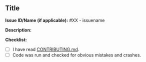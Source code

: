 ## Title

**Issue ID/Name (if applicable):** #XX - issuename

**Description:**

**Checklist:**
- [ ] I have read [CONTRIBUTING.md](CONTRIBUTING.md).
- [ ] Code was run and checked for obvious mistakes and crashes.
